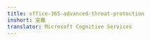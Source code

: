 ```yaml
---
title: office-365-advanced-threat-protection
inshort: 定義
translator: Microsoft Cognitive Services
---
```




